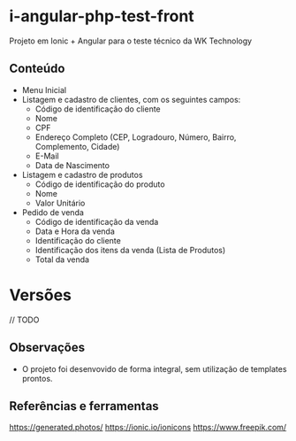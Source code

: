 # i-angular-php-test-front
Projeto em Ionic + Angular para o teste técnico da WK Technology

## Conteúdo
- Menu Inicial
- Listagem e cadastro de clientes, com os seguintes campos:
    - Código de identificação do cliente
    - Nome
    - CPF
    - Endereço Completo (CEP, Logradouro, Número, Bairro, Complemento, Cidade)
    - E-Mail
    - Data de Nascimento
- Listagem e cadastro de produtos
    - Código de identificação do produto
    - Nome
    - Valor Unitário
- Pedido de venda
    - Código de identificação da venda
    - Data e Hora da venda
    - Identificação do cliente
    - Identificação dos itens da venda (Lista de Produtos)
    - Total da venda

# Versões
// TODO

## Observações
- O projeto foi desenvovido de forma integral, sem utilização de templates prontos.

## Referências e ferramentas
https://generated.photos/
https://ionic.io/ionicons
https://www.freepik.com/